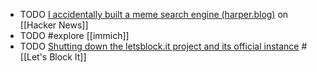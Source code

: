 - TODO [I accidentally built a meme search engine (harper.blog)](https://news.ycombinator.com/item?id=40015953) on [[Hacker News]]
- TODO #explore [[immich]]
- TODO [Shutting down the letsblock.it project and its official instance](https://letsblock.it/sunset) #[[Let's Block It]]
